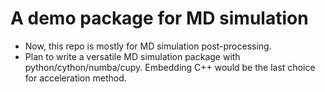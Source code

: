 # A demo package for MD simulation
+ Now, this repo is mostly for MD simulation post-processing.
+ Plan to write a versatile MD simulation package with python/cython/numba/cupy. Embedding C++ would be the last choice for acceleration method.